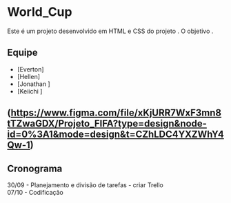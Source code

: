# **World_Cup**

Este é um projeto desenvolvido em HTML e CSS do projeto <FORD-ENTER>. O objetivo .

## Equipe
* [Everton]
* [Hellen]
* [Jonathan ]
* [Keiichi ]


## (https://www.figma.com/file/xKjURR7WxF3mn8tTZwaGDX/Projeto_FIFA?type=design&node-id=0%3A1&mode=design&t=CZhLDC4YXZWhY4Qw-1)


## Cronograma

30/09 - Planejamento e divisão de tarefas - criar Trello  
07/10 - Codificação  

